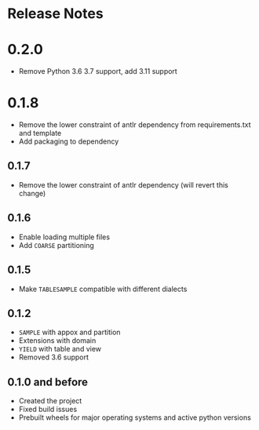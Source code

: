 # Release Notes

# 0.2.0

* Remove Python 3.6 3.7 support, add 3.11 support

# 0.1.8

* Remove the lower constraint of antlr dependency from requirements.txt and template
* Add packaging to dependency

## 0.1.7

* Remove the lower constraint of antlr dependency (will revert this change)

## 0.1.6

* Enable loading multiple files
* Add `COARSE` partitioning

## 0.1.5

* Make `TABLESAMPLE` compatible with different dialects

## 0.1.2

* `SAMPLE` with appox and partition
* Extensions with domain
* `YIELD` with table and view
* Removed 3.6 support

## 0.1.0 and before

* Created the project
* Fixed build issues
* Prebuilt wheels for major operating systems and active python versions
